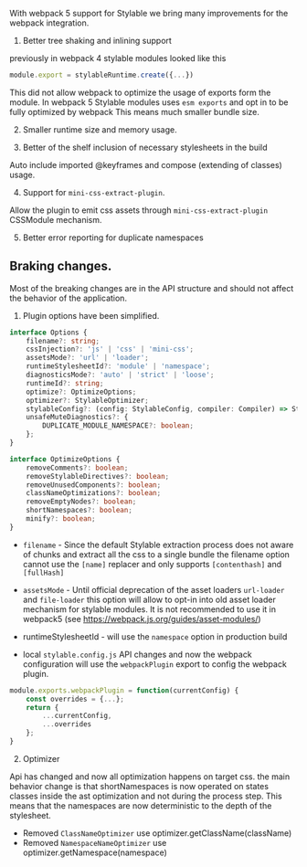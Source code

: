 With webpack 5 support for Stylable we bring many improvements for the webpack integration.


1. Better tree shaking and inlining support

previously in webpack 4 stylable modules looked like this
```js
module.export = stylableRuntime.create({...})
```

This did not allow webpack to optimize the usage of exports form the module. 
In webpack 5 Stylable modules uses `esm exports` and opt in to be fully optimized by webpack
This means much smaller bundle size.

2. Smaller runtime size and memory usage.

3. Better of the shelf inclusion of necessary stylesheets in the build

Auto include imported @keyframes and compose (extending of classes) usage. 

4. Support for `mini-css-extract-plugin`.

Allow the plugin to emit css assets through `mini-css-extract-plugin` CSSModule mechanism. 

5. Better error reporting for duplicate namespaces


## Braking changes.

Most of the breaking changes are in the API structure and should not affect the behavior of the application. 


1. Plugin options have been simplified. 

```ts
interface Options {
    filename?: string;
    cssInjection?: 'js' | 'css' | 'mini-css';
    assetsMode?: 'url' | 'loader';
    runtimeStylesheetId?: 'module' | 'namespace';
    diagnosticsMode?: 'auto' | 'strict' | 'loose';
    runtimeId?: string;
    optimize?: OptimizeOptions;
    optimizer?: StylableOptimizer;
    stylableConfig?: (config: StylableConfig, compiler: Compiler) => StylableConfig;
    unsafeMuteDiagnostics?: {
        DUPLICATE_MODULE_NAMESPACE?: boolean;
    };
}

interface OptimizeOptions {
    removeComments?: boolean;
    removeStylableDirectives?: boolean;
    removeUnusedComponents?: boolean;
    classNameOptimizations?: boolean;
    removeEmptyNodes?: boolean;
    shortNamespaces?: boolean;
    minify?: boolean;
}

```

* `filename` - Since the default Stylable extraction process does not aware of chunks and extract all the css to a single bundle 
the filename option cannot use the `[name]` replacer and only supports `[contenthash]` and `[fullHash]`

* `assetsMode` - Until official deprecation of the asset loaders `url-loader` and `file-loader` this option will allow to opt-in into old asset loader mechanism for stylable modules.
It is not recommended to use it in webpack5 (see https://webpack.js.org/guides/asset-modules/)
 
* runtimeStylesheetId - will use the `namespace` option in production build

* local `stylable.config.js` API changes and now the webpack configuration will use the `webpackPlugin` export to config the webpack plugin.

```js
module.exports.webpackPlugin = function(currentConfig) {
    const overrides = {...};
    return {
        ...currentConfig,
        ...overrides
    };
}
```




2. Optimizer

Api has changed and now all optimization happens on target css. the main behavior change is that shortNamespaces is now operated on states classes inside the ast optimization and not during the process step. This means that the namespaces are now deterministic to the depth of the stylesheet.

* Removed `ClassNameOptimizer` use optimizer.getClassName(className)
* Removed `NamespaceNameOptimizer` use optimizer.getNamespace(namespace)

